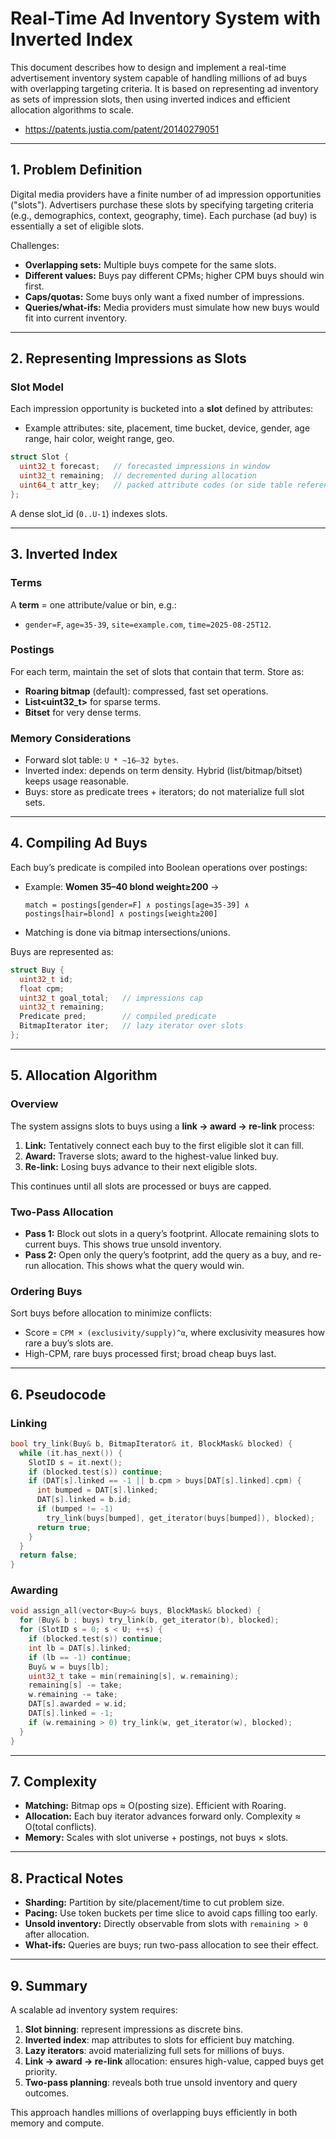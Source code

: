 # Real-Time Ad Inventory System with Inverted Index

This document describes how to design and implement a real-time advertisement inventory system capable of handling millions of ad buys with overlapping targeting criteria. It is based on representing ad inventory as sets of impression slots, then using inverted indices and efficient allocation algorithms to scale.

- https://patents.justia.com/patent/20140279051
---

## 1. Problem Definition

Digital media providers have a finite number of ad impression opportunities ("slots"). Advertisers purchase these slots by specifying targeting criteria (e.g., demographics, context, geography, time). Each purchase (ad buy) is essentially a set of eligible slots.

Challenges:

* **Overlapping sets:** Multiple buys compete for the same slots.
* **Different values:** Buys pay different CPMs; higher CPM buys should win first.
* **Caps/quotas:** Some buys only want a fixed number of impressions.
* **Queries/what-ifs:** Media providers must simulate how new buys would fit into current inventory.

---

## 2. Representing Impressions as Slots

### Slot Model

Each impression opportunity is bucketed into a **slot** defined by attributes:

* Example attributes: site, placement, time bucket, device, gender, age range, hair color, weight range, geo.

```c
struct Slot {
  uint32_t forecast;   // forecasted impressions in window
  uint32_t remaining;  // decremented during allocation
  uint64_t attr_key;   // packed attribute codes (or side table reference)
};
```

A dense slot\_id (`0..U-1`) indexes slots.

---

## 3. Inverted Index

### Terms

A **term** = one attribute/value or bin, e.g.:

* `gender=F`, `age=35-39`, `site=example.com`, `time=2025-08-25T12`.

### Postings

For each term, maintain the set of slots that contain that term. Store as:

* **Roaring bitmap** (default): compressed, fast set operations.
* **List\<uint32\_t>** for sparse terms.
* **Bitset** for very dense terms.

### Memory Considerations

* Forward slot table: `U * ~16–32 bytes`.
* Inverted index: depends on term density. Hybrid (list/bitmap/bitset) keeps usage reasonable.
* Buys: store as predicate trees + iterators; do not materialize full slot sets.

---

## 4. Compiling Ad Buys

Each buy’s predicate is compiled into Boolean operations over postings:

* Example: **Women 35–40 blond weight≥200** →

  ```
  match = postings[gender=F] ∧ postings[age=35-39] ∧ postings[hair=blond] ∧ postings[weight≥200]
  ```
* Matching is done via bitmap intersections/unions.

Buys are represented as:

```c
struct Buy {
  uint32_t id;
  float cpm;
  uint32_t goal_total;   // impressions cap
  uint32_t remaining;
  Predicate pred;        // compiled predicate
  BitmapIterator iter;   // lazy iterator over slots
};
```

---

## 5. Allocation Algorithm

### Overview

The system assigns slots to buys using a **link → award → re-link** process:

1. **Link:** Tentatively connect each buy to the first eligible slot it can fill.
2. **Award:** Traverse slots; award to the highest-value linked buy.
3. **Re-link:** Losing buys advance to their next eligible slots.

This continues until all slots are processed or buys are capped.

### Two-Pass Allocation

* **Pass 1:** Block out slots in a query’s footprint. Allocate remaining slots to current buys. This shows true unsold inventory.
* **Pass 2:** Open only the query’s footprint, add the query as a buy, and re-run allocation. This shows what the query would win.

### Ordering Buys

Sort buys before allocation to minimize conflicts:

* Score = `CPM × (exclusivity/supply)^α`, where exclusivity measures how rare a buy’s slots are.
* High-CPM, rare buys processed first; broad cheap buys last.

---

## 6. Pseudocode

### Linking

```c
bool try_link(Buy& b, BitmapIterator& it, BlockMask& blocked) {
  while (it.has_next()) {
    SlotID s = it.next();
    if (blocked.test(s)) continue;
    if (DAT[s].linked == -1 || b.cpm > buys[DAT[s].linked].cpm) {
      int bumped = DAT[s].linked;
      DAT[s].linked = b.id;
      if (bumped != -1)
        try_link(buys[bumped], get_iterator(buys[bumped]), blocked);
      return true;
    }
  }
  return false;
}
```

### Awarding

```c
void assign_all(vector<Buy>& buys, BlockMask& blocked) {
  for (Buy& b : buys) try_link(b, get_iterator(b), blocked);
  for (SlotID s = 0; s < U; ++s) {
    if (blocked.test(s)) continue;
    int lb = DAT[s].linked;
    if (lb == -1) continue;
    Buy& w = buys[lb];
    uint32_t take = min(remaining[s], w.remaining);
    remaining[s] -= take;
    w.remaining -= take;
    DAT[s].awarded = w.id;
    DAT[s].linked = -1;
    if (w.remaining > 0) try_link(w, get_iterator(w), blocked);
  }
}
```

---

## 7. Complexity

* **Matching:** Bitmap ops ≈ O(posting size). Efficient with Roaring.
* **Allocation:** Each buy iterator advances forward only. Complexity ≈ O(total conflicts).
* **Memory:** Scales with slot universe + postings, not buys × slots.

---

## 8. Practical Notes

* **Sharding:** Partition by site/placement/time to cut problem size.
* **Pacing:** Use token buckets per time slice to avoid caps filling too early.
* **Unsold inventory:** Directly observable from slots with `remaining > 0` after allocation.
* **What-ifs:** Queries are buys; run two-pass allocation to see their effect.

---

## 9. Summary

A scalable ad inventory system requires:

1. **Slot binning**: represent impressions as discrete bins.
2. **Inverted index**: map attributes to slots for efficient buy matching.
3. **Lazy iterators**: avoid materializing full sets for millions of buys.
4. **Link → award → re-link** allocation: ensures high-value, capped buys get priority.
5. **Two-pass planning**: reveals both true unsold inventory and query outcomes.

This approach handles millions of overlapping buys efficiently in both memory and compute.
